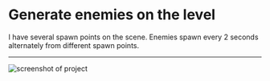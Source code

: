 # Generate enemies on the level
I have several spawn points on the scene.
Enemies spawn every 2 seconds alternately from different spawn points.
***
![screenshot of project](https://i.ibb.co/4thkhK3/Generate-enemies-on-the-level.png)
